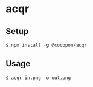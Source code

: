 # acqr


## Setup

```
$ npm install -g @cocopon/acqr
```

## Usage

```
$ acqr in.png -o out.png
```